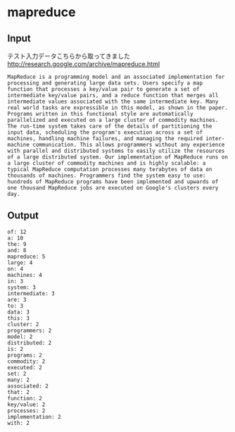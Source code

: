 # mapreduce

## Input
テスト入力データこちらから取ってきました http://research.google.com/archive/mapreduce.html

``
MapReduce is a programming model and an associated implementation for processing and generating large data sets. Users specify a map function that processes a key/value pair to generate a set of intermediate key/value pairs, and a reduce function that merges all intermediate values associated with the same intermediate key. Many real world tasks are expressible in this model, as shown in the paper. Programs written in this functional style are automatically parallelized and executed on a large cluster of commodity machines. The run-time system takes care of the details of partitioning the input data, scheduling the program's execution across a set of machines, handling machine failures, and managing the required inter-machine communication. This allows programmers without any experience with parallel and distributed systems to easily utilize the resources of a large distributed system. Our implementation of MapReduce runs on a large cluster of commodity machines and is highly scalable: a typical MapReduce computation processes many terabytes of data on thousands of machines. Programmers find the system easy to use: hundreds of MapReduce programs have been implemented and upwards of one thousand MapReduce jobs are executed on Google's clusters every day.
``

## Output

```
of: 12
a: 10
the: 9
and: 8
mapreduce: 5
large: 4
on: 4
machines: 4
in: 3
system: 3
intermediate: 3
are: 3
to: 3
data: 3
this: 3
cluster: 2
programmers: 2
model: 2
distributed: 2
is: 2
programs: 2
commodity: 2
executed: 2
set: 2
many: 2
associated: 2
that: 2
function: 2
key/value: 2
processes: 2
implementation: 2
with: 2
```
